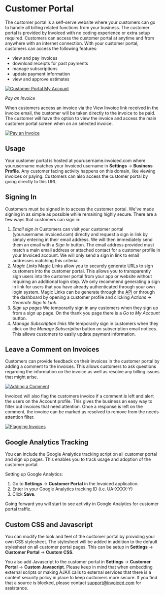 # Customer Portal

The customer portal is a self-serve website where your customers can go to handle all billing related functions from your business. The customer portal is provided by Invoiced with no coding experience or extra setup required. Customers can access the customer portal at anytime and from anywhere with an internet connection. With your customer portal, customers can access the following features:

* view and pay invoices
* download receipts for past payments
* manage subscriptions
* update payment information
* view and approve estimates

[![Customer Portal My Account](/docs/img/billing-portal.png)](/docs/img/billing-portal.png)

*Pay an Invoice*

When customers access an invoice via the View Invoice link received in the invoice email, the customer will be taken directly to the invoice to be paid. The customer will have the option to view the invoice and access the main customer portal screen when on an selected invoice. 

[![Pay an Invoice](/docs/img/pay-invoice.gif)](/docs/img/pay-invoice.gif)


## Usage 

Your customer portal is hosted at yourusername.invoiced.com where yourusername matches your Invoiced username in **Settings** &rarr; **Business Profile**. Any customer facing activity happens on this domain, like viewing invoices or paying. Customers can also access the customer portal by going directly to this URL.



## Signing In 

Customers must be signed in to access the customer portal. We've made signing in as simple as possible while remaining highly secure. There are a few ways that customers can sign in:

1. *Email sign in*
    Customers can visit your customer portal (yourusername.invoiced.com) directly and request a sign in link by simply entering in their email address. We will then immediately send them an email with a *Sign In* button.
    The email address provided must match a main email address or attached contact for a customer profile in your Invoiced account. We will only send a sign in link to email addresses matching this criteria.
2. *Magic Links*
    Magic Links allow you to securely generate URLs to sign customers into the customer portal. This allows you to transparently sign users into the customer portal from your app or website without requiring an additional login step. We only recommend generating a sign in link for users that you have already authenticated through your own login system.
    Magic Links can be generate through the [API](https://invoiced.com/docs/dev/single-sign-on) or through the dashboard by opening a customer profile and clicking *Actions* &rarr; *Generate Sign In Link*.
3. *Sign up pages*
    We temporarily sign in any customers when they sign up from a sign up page. On the thank you page there is a *Go to My Account* button.
4. *Manage Subscription links*
    We temporarily sign in customers when they click on the *Manage Subscription* button on subscription email notices. This allows customers to easily update payment information.

## Leave a Comment on Invoices 

Customers can provide feedback on their invoices in the customer portal by adding a comment to the invoices. This allows customers to ask questions regarding the information on the invoice as well as resolve any billing issues that might arise. 

[![Adding a Comment](/docs/img/leave-a-comment.gif)](/docs/img/leave-a-comment.gif)

Invoiced will also flag the customers invoice if a comment is left and alert the users on the Account profile. This gives the business an easy way to filter out invoices that need attention. Once a response is left on the comment, the invoice can be marked as resolved to remove from the needs attention filter.

[![Flagging Invoices](/docs/img/flag-an-invoice.gif)](/docs/img/flag-an-invoice.gif)

## Google Analytics Tracking

You can include the Google Analytics tracking script on all customer portal and sign up pages. This enables you to track usage and adoption of the customer portal.

Setting up Google Analytics:
1. Go to **Settings** &rarr; **Customer Portal** in the Invoiced application.
2. Enter in your Google Analytics tracking ID (i.e. UA-XXXX-Y)
3. Click **Save**.

Going forward you will start to see activity in Google Analytics for customer portal traffic.

## Custom CSS and Javascript

You can modify the look and feel of the customer portal by providing your own CSS stylesheet. The stylesheet will be added in addition to the default stylesheet on all customer portal pages. This can be setup in **Settings** &rarr; **Customer Portal** &rarr; **Custom CSS**.

You also add Javascript to the customer portal in **Settings** &rarr; **Customer Portal** &rarr; **Custom Javascript**. Please keep in mind that when embedding external scripts or making AJAX calls to external services that there is a content security policy in place to keep customers more secure. If you find that a source is blocked, please contact [support@invoiced.com](mailto:support@invoiced.com) for assistance.